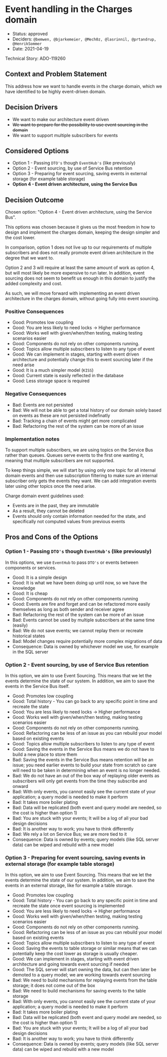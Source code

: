 # Event handling in the Charges domain

* Status: approved
* Deciders: `@bemwen, @bjarkemeier, @Mech0z, @lasrinnil, @prtandrup, @HenrikSommer`
* Date: 2021-04-19

Technical Story: ADO-119260

## Context and Problem Statement

This address how we want to handle events in the charge domain, which we have identified to be highly event-driven domain.

## Decision Drivers

* We want to make our architecture event driven
* ~~We want to prepare for the possibility to use event sourcing in the domain~~
* We want to support multiple subscribers for events

## Considered Options

* Option 1 - Passing `DTO's` though `EventHub's` (like previously)
* Option 2 - Event sourcing, by use of Service Bus retention
* Option 3 - Preparing for event sourcing, saving events in external storage (for example table storage)
* __Option 4 - Event driven architecture, using the Service Bus__

## Decision Outcome

Chosen option: "Option 4 - Event driven architecture, using the Service Bus".

This options was chosen because it gives us the most freedom in how to design and implement the charges domain, keeping the design simpler and the cost lower.

In comparison, option 1 does not live up to our requirements of multiple subscribers and does not really promote event driven architecture in the degree that we want to.

Option 2 and 3 will require at least the same amount of work as option 4, but will most likely be more expensive to run later. In addition, event sourcing does not seem to benefit us enough in this domain to justify the added complexity and cost.

As such, we will move forward with implementing an event driven architecture in the charges domain, without going fully into event sourcing.

### Positive Consequences <!-- optional -->

* Good: Promotes low coupling
* Good: You are less likely to need locks -> Higher performance
* Good: Works well with given/when/then testing, making testing scenarios easier
* Good: Components do not rely on other components running.
* Good: Topics allow multiple subscribers to listen to any type of event
* Good: We can implement in stages, starting with event driven architecture and potentially change this to event sourcing later if the need arise
* Good: It is a much simpler model (`KISS`)
* Good: Current state is easily reflected in the database
* Good: Less storage space is required

### Negative Consequences <!-- optional -->

* Bad: Events are not persisted
* Bad: We will not be able to get a total history of our domain solely based on events as these are not persisted indefinatly
* Bad: Tracking a chain of events might get more complicated
* Bad: Refactoring the rest of the system can be more of an issue

### Implementation notes

To support multiple subscribers, we are using topics on the Service Bus rather than queues. Queues serve events to the first one wanting it, meaning that multiple subscribers are not supported.

To keep things simple, we will start by using only one topic for all internal domain events and then use subscription filtering to make sure an internal subscriber only gets the events they want. We can add integration events later using other topics once the need arise.

Charge domain event guidelines used:

* Events are in the past, they are immutable
* As a result, they cannot be deleted
* Events should only contain information needed for the state, and specifically not computed values from previous events

## Pros and Cons of the Options <!-- optional -->

### Option 1 - Passing `DTO's` though `EventHub's` (like previously)

In this options, we use `EventHub` to pass `DTO's` or events between components or services.

* Good: It is a simple design
* Good: It is what we have been doing up until now, so we have the knowledge
* Good: It is cheap
* Good: Components do not rely on other components running
* Good: Events are fire and forget and can be refactored more easily themselves as long as both sender and receiver agree
* Bad: Refactoring the rest of the system can be more of an issue
* Bad: Events cannot be used by multiple subscribers at the same time (easily)
* Bad: We do not save events; we cannot replay them or recreate historical states
* Bad: Model changes require potentially more complex migrations of data
* Consequence: Data is owned by whichever model we use, for example in the SQL server

### Option 2 - Event sourcing, by use of Service Bus retention

In this option, we aim to use Event Sourcing. This means that we let the events determine the state of our system.
In addition, we aim to save the events in the Service Bus itself.

* Good: Promotes low coupling
* Good: Total history - You can go back to any specific point in time and recreate the state
* Good: You are less likely to need locks -> Higher performance
* Good: Works well with given/when/then testing, making testing scenarios easier
* Good: Components do not rely on other components running.
* Good: Refactoring can be less of an issue as you can rebuild your model based on existing events
* Good: Topics allow multiple subscribers to listen to any type of event
* Good: Saving the events in the Service Bus means we do not have to build a new place to store them
* Bad: Saving the events in the Service Bus means retention will be an issue; you need earlier events to build your state from scratch so care will need to be taken in determining when an event is no longer needed.
* Bad: We do not have an out of the box way of replaying older events as subscribers will only get events from the time they subscribe and onward
* Bad: With only events, you cannot easily see the current state of your application; a query model is needed to make it perform
* Bad: It takes more boiler plating
* Bad: Data will be replicated (both event and query model are needed, so the cost is higher than option 1)
* Bad: You are stuck with your events; It will be a log of all your bad design decisions
* Bad: It is another way to work; you have to think differently
* Bad: We rely a lot on Service Bus; we are more tied to it
* Consequence: Data is owned by events; query models (like SQL server data) can be wiped and rebuild with a new model

### Option 3 - Preparing for event sourcing, saving events in external storage (for example table storage)

In this option, we aim to use Event Sourcing. This means that we let the events determine the state of our system.
In addition, we aim to save the events in an external storage, like for example a table storage.

* Good: Promotes low coupling
* Good: Total history - You can go back to any specific point in time and recreate the state once event sourcing is implemented
* Good: You are less likely to need locks -> Higher performance
* Good: Works well with given/when/then testing, making testing scenarios easier
* Good: Components do not rely on other components running.
* Good: Refactoring can be less of an issue as you can rebuild your model based on existing events
* Good: Topics allow multiple subscribers to listen to any type of event
* Good: Saving the events to table storage or similar means that we can potentially keep the cost lower as storage is usually cheaper.
* Good: We can implement in stages, starting with event driven architecture and going towards event sourcing if needed
* Good: The SQL server will start owning the data, but can then later be demoted to a query model; we are working towards event sourcing
* Bad: We need to build mechanisms for replaying events from the table storage; it does not come out of the box
* Bad: We need to build mechanisms for saving events to the table storage
* Bad: With only events, you cannot easily see the current state of your application; a query model is needed to make it perform
* Bad: It takes more boiler plating
* Bad: Data will be replicated (both event and query model are needed, so the cost is higher than option 1)
* Bad: You are stuck with your events; It will be a log of all your bad design decisions
* Bad: It is another way to work; you have to think differently
* Consequence: Data is owned by events; query models (like SQL server data) can be wiped and rebuild with a new model
